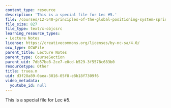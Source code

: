 ```yaml
---
content_type: resource
description: 'This is a special file for Lec #5.'
file: /courses/12-540-principles-of-the-global-positioning-system-spring-2012/d3f28a890aea301605f8e8b18f7309f6_truea.m
file_size: 827
file_type: text/x-objcsrc
learning_resource_types:
- Lecture Notes
license: https://creativecommons.org/licenses/by-nc-sa/4.0/
ocw_type: OCWFile
parent_title: Lecture Notes
parent_type: CourseSection
parent_uid: 7db57be8-2ce7-e0cd-b529-3f5578c683b0
resourcetype: Other
title: truea.m
uid: d3f28a89-0aea-3016-05f8-e8b18f7309f6
video_metadata:
  youtube_id: null
---
```

This is a special file for Lec #5.